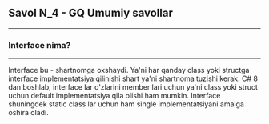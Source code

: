 ##  Savol N_4 - GQ Umumiy savollar

---

### Interface nima?

---

Interface bu - shartnomga oxshaydi. Ya'ni har qanday class yoki structga interface implementatsiya qilinishi shart 
ya'ni shartnoma tuzishi kerak. C# 8 dan boshlab, interface lar o'zlarini member lari uchun ya'ni class yoki struct
uchun default implementatsiya qila olishi ham mumkin. Interface shuningdek static class lar uchun ham single 
implementatsiyani amalga oshira oladi.